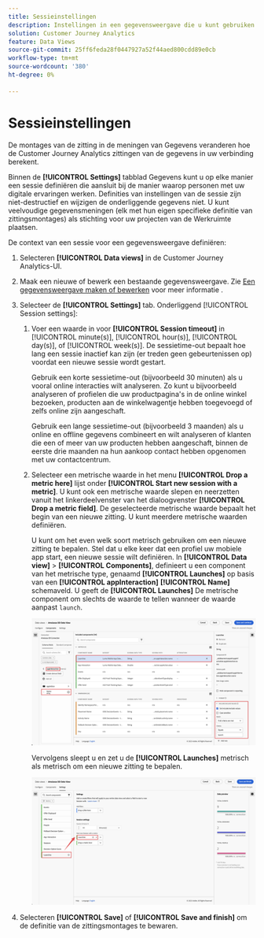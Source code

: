 ```yaml
---
title: Sessieinstellingen
description: Instellingen in een gegevensweergave die u kunt gebruiken om de duur van een sessie te definiëren en de trigger voor het starten van een nieuwe sessie
solution: Customer Journey Analytics
feature: Data Views
source-git-commit: 25ff6feda28f0447927a52f44aed800cdd89e0cb
workflow-type: tm+mt
source-wordcount: '380'
ht-degree: 0%

---
```



# Sessieinstellingen

De montages van de zitting in de meningen van Gegevens veranderen hoe de Customer Journey Analytics zittingen van de gegevens in uw verbinding berekent.

Binnen de **[!UICONTROL Settings]** tabblad Gegevens kunt u op elke manier een sessie definiëren die aansluit bij de manier waarop personen met uw digitale ervaringen werken. Definities van instellingen van de sessie zijn niet-destructief en wijzigen de onderliggende gegevens niet. U kunt veelvoudige gegevensmeningen (elk met hun eigen specifieke definitie van zittingsmontages) als stichting voor uw projecten van de Werkruimte plaatsen.

De context van een sessie voor een gegevensweergave definiëren:

1. Selecteren **[!UICONTROL Data views]** in de Customer Journey Analytics-UI.

2. Maak een nieuwe of bewerk een bestaande gegevensweergave. Zie [Een gegevensweergave maken of bewerken](create-dataview.md) voor meer informatie .

3. Selecteer de **[!UICONTROL Settings]** tab. Onderliggend [!UICONTROL Session settings]:

   1. Voer een waarde in voor **[!UICONTROL Session timeout]** in [!UICONTROL minute(s)], [!UICONTROL hour(s)], [!UICONTROL day(s)], of [!UICONTROL week(s)]. De sessietime-out bepaalt hoe lang een sessie inactief kan zijn (er treden geen gebeurtenissen op) voordat een nieuwe sessie wordt gestart.

      Gebruik een korte sessietime-out (bijvoorbeeld 30 minuten) als u vooral online interacties wilt analyseren. Zo kunt u bijvoorbeeld analyseren of profielen die uw productpagina&#39;s in de online winkel bezoeken, producten aan de winkelwagentje hebben toegevoegd of zelfs online zijn aangeschaft.

      Gebruik een lange sessietime-out (bijvoorbeeld 3 maanden) als u online en offline gegevens combineert en wilt analyseren of klanten die een of meer van uw producten hebben aangeschaft, binnen de eerste drie maanden na hun aankoop contact hebben opgenomen met uw contactcentrum.


   2. Selecteer een metrische waarde in het menu **[!UICONTROL Drop a metric here]** lijst onder **[!UICONTROL Start new session with a metric]**. U kunt ook een metrische waarde slepen en neerzetten vanuit het linkerdeelvenster van het dialoogvenster **[!UICONTROL Drop a metric field]**. De geselecteerde metrische waarde bepaalt het begin van een nieuwe zitting. U kunt meerdere metrische waarden definiëren.

      U kunt om het even welk soort metrisch gebruiken om een nieuwe zitting te bepalen. Stel dat u elke keer dat een profiel uw mobiele app start, een nieuwe sessie wilt definiëren. In **[!UICONTROL Data view]** > **[!UICONTROL Components]**, definieert u een component van het metrische type, genaamd **[!UICONTROL Launches]** op basis van een **[!UICONTROL appInteraction]** **[!UICONTROL Name]** schemaveld. U geeft de **[!UICONTROL Launches]** De metrische component om slechts de waarde te tellen wanneer de waarde aanpast `launch`.

      ![Metrische componentinitialen voor interactie van app](assets/component-launches.png)

      Vervolgens sleept u en zet u de **[!UICONTROL Launches]** metrisch als metrisch om een nieuwe zitting te bepalen.

      ![Instellingen sessie worden gestart](assets/session-settings-launches-metric.png)



4. Selecteren **[!UICONTROL Save]** of **[!UICONTROL Save and finish]** om de definitie van de zittingsmontages te bewaren.

